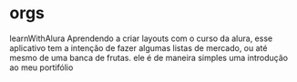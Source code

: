 # orgs
learnWithAlura
Aprendendo a criar layouts com o curso da alura, esse aplicativo tem a intenção de fazer algumas listas de mercado, ou até mesmo de uma banca de frutas.
ele é de maneira simples uma introdução ao meu portifólio

